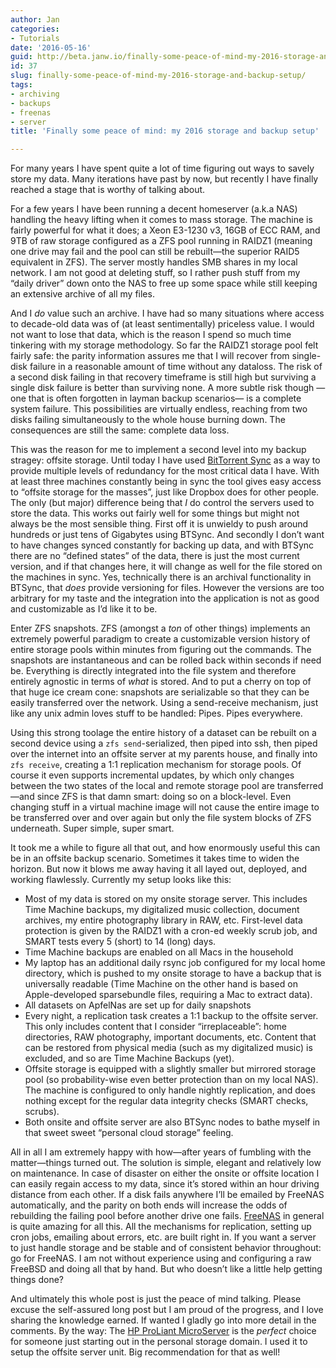 ```yaml
---
author: Jan
categories:
- Tutorials
date: '2016-05-16'
guid: http://beta.janw.io/finally-some-peace-of-mind-my-2016-storage-and-backup-setup/
id: 37
slug: finally-some-peace-of-mind-my-2016-storage-and-backup-setup/
tags:
- archiving
- backups
- freenas
- server
title: 'Finally some peace of mind: my 2016 storage and backup setup'

---
```


For many years I have spent quite a lot of time figuring out ways to savely store my data. Many iterations have past by now, but recently I have finally reached a stage that is worthy of talking about.

For a few years I have been running a decent homeserver (a.k.a NAS) handling the heavy lifting when it comes to mass storage. The machine is fairly powerful for what it does; a Xeon E3-1230 v3, 16GB of ECC RAM, and 9TB of raw storage configured as a ZFS pool running in RAIDZ1 (meaning one drive may fail and the pool can still be rebuilt—the superior RAID5 equivalent in ZFS). The server mostly handles SMB shares in my local network. I am not good at deleting stuff, so I rather push stuff from my &#8220;daily driver&#8221; down onto the NAS to free up some space while still keeping an extensive archive of all my files.

<!--more-->

And I _do_ value such an archive. I have had so many situations where access to decade-old data was of (at least sentimentally) priceless value. I would not want to lose that data, which is the reason I spend so much time tinkering with my storage methodology. So far the RAIDZ1 storage pool felt fairly safe: the parity information assures me that I will recover from single-disk failure in a reasonable amount of time without any dataloss. The risk of a second disk failing in that recovery timeframe is still high but surviving a single disk failure is better than surviving none. A more subtle risk though —one that is often forgotten in layman backup scenarios— is a complete system failure. This possibilities are virtually endless, reaching from two disks failing simultaneously to the whole house burning down. The consequences are still the same: complete data loss.

This was the reason for me to implement a second level into my backup stragey: offsite storage. Until today I have used [BitTorrent Sync](https://getsync.com/) as a way to provide multiple levels of redundancy for the most critical data I have. With at least three machines constantly being in sync the tool gives easy access to &#8220;offsite storage for the masses&#8221;, just like Dropbox does for other people. The only (but major) difference being that _I_ do control the servers used to store the data. This works out fairly well for some things but might not always be the most sensible thing. First off it is unwieldy to push around hundreds or just tens of Gigabytes using BTSync. And secondly I don&#8217;t want to have changes synced constantly for backing up data, and with BTSync there are no &#8220;defined states&#8221; of the data, there is just the most current version, and if that changes here, it will change as well for the file stored on the machines in sync. Yes, technically there is an archival functionality in BTSync, that _does_ provide versioning for files. However the versions are too arbitrary for my taste and the integration into the application is not as good and customizable as I&#8217;d like it to be.

Enter ZFS snapshots. ZFS (amongst a _ton_ of other things) implements an extremely powerful paradigm to create a customizable version history of entire storage pools within minutes from figuring out the commands. The snapshots are instantaneous and can be rolled back within seconds if need be. Everything is directly integrated into the file system and therefore entirely agnostic in terms of _what_ is stored. And to put a cherry on top of that huge ice cream cone: snapshots are serializable so that they can be easily transferred over the network. Using a send-receive mechanism, just like any unix admin loves stuff to be handled: Pipes. Pipes everywhere.

Using this strong toolage the entire history of a dataset can be rebuilt on a second device using a `zfs send`-serialized, then piped into ssh, then piped over the internet into an offsite server at my parents house, and finally into `zfs receive`, creating a 1:1 replication mechanism for storage pools. Of course it even supports incremental updates, by which only changes between the two states of the local and remote storage pool are transferred—and since ZFS is that damn smart: doing so on a block-level. Even changing stuff in a virtual machine image will not cause the entire image to be transferred over and over again but only the file system blocks of ZFS underneath. Super simple, super smart.

It took me a while to figure all that out, and how enormously useful this can be in an offsite backup scenario. Sometimes it takes time to widen the horizon. But now it blows me away having it all layed out, deployed, and working flawlessly. Currently my setup looks like this:

  * Most of my data is stored on my onsite storage server. This includes Time Machine backups, my digitalized music collection, document archives, my entire photography library in RAW, etc. First-level data protection is given by the RAIDZ1 with a cron-ed weekly scrub job, and SMART tests every 5 (short) to 14 (long) days.
  * Time Machine backups are enabled on all Macs in the household
  * My laptop has an additional daily rsync job configured for my local home directory, which is pushed to my onsite storage to have a backup that is universally readable (Time Machine on the other hand is based on Apple-developed sparsebundle files, requiring a Mac to extract data).
  * All datasets on ApfelNas are set up for daily snapshots
  * Every night, a replication task creates a 1:1 backup to the offsite server. This only includes content that I consider &#8220;irreplaceable&#8221;: home directories, RAW photography, important documents, etc. Content that can be restored from physical media (such as my digitalized music) is excluded, and so are Time Machine Backups (yet).
  * Offsite storage is equipped with a slightly smaller but mirrored storage pool (so probability-wise even better protection than on my local NAS). The machine is configured to only handle nightly replication, and does nothing except for the regular data integrity checks (SMART checks, scrubs).
  * Both onsite and offsite server are also BTSync nodes to bathe myself in that sweet sweet &#8220;personal cloud storage&#8221; feeling.

All in all I am extremely happy with how—after years of fumbling with the matter—things turned out. The solution is simple, elegant and relatively low on maintenance. In case of disaster on either the onsite or offsite location I can easily regain access to my data, since it&#8217;s stored within an hour driving distance from each other. If a disk fails anywhere I&#8217;ll be emailed by FreeNAS automatically, and the parity on both ends will increase the odds of rebuilding the failing pool before another drive one fails. [FreeNAS](http://www.freenas.org/) in general is quite amazing for all this. All the mechanisms for replication, setting up cron jobs, emailing about errors, etc. are built right in. If you want a server to just handle storage and be stable and of consistent behavior throughout: go for FreeNAS. I am not without experience using and configuring a raw FreeBSD and doing all that by hand. But who doesn&#8217;t like a little help getting things done?

And ultimately this whole post is just the peace of mind talking. Please excuse the self-assured long post but I am proud of the progress, and I love sharing the knowledge earned. If wanted I gladly go into more detail in the comments. By the way: The [HP ProLiant MicroServer](http://www8.hp.com/de/de/products/proliant-servers/index.html#!view=grid&page=2&facet=ProLiant-MicroServer) is the _perfect_ choice for someone just starting out in the personal storage domain. I used it to setup the offsite server unit. Big recommendation for that as well!